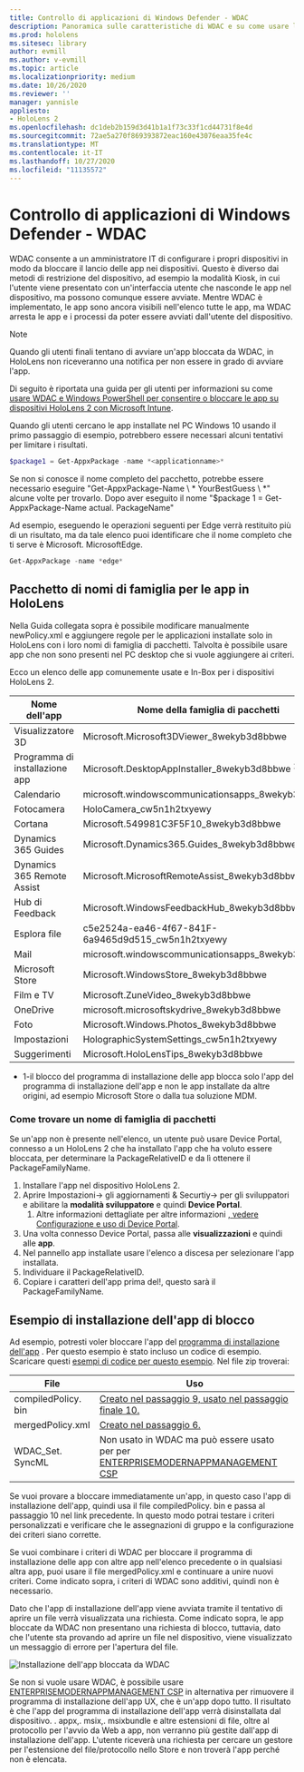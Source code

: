 ```yaml
---
title: Controllo di applicazioni di Windows Defender - WDAC
description: Panoramica sulle caratteristiche di WDAC e su come usare la gestione di dispositivi HoloLens.
ms.prod: hololens
ms.sitesec: library
author: evmill
ms.author: v-evmill
ms.topic: article
ms.localizationpriority: medium
ms.date: 10/26/2020
ms.reviewer: ''
manager: yannisle
appliesto:
- HoloLens 2
ms.openlocfilehash: dc1deb2b159d3d41b1a1f73c33f1cd44731f8e4d
ms.sourcegitcommit: 72ae5a270f869393872eac160e43076eaa35fe4c
ms.translationtype: MT
ms.contentlocale: it-IT
ms.lasthandoff: 10/27/2020
ms.locfileid: "11135572"
---
```

# Controllo di applicazioni di Windows Defender - WDAC

WDAC consente a un amministratore IT di configurare i propri dispositivi in modo da bloccare il lancio delle app nei dispositivi. Questo è diverso dai metodi di restrizione del dispositivo, ad esempio la modalità Kiosk, in cui l'utente viene presentato con un'interfaccia utente che nasconde le app nel dispositivo, ma possono comunque essere avviate. Mentre WDAC è implementato, le app sono ancora visibili nell'elenco tutte le app, ma WDAC arresta le app e i processi da poter essere avviati dall'utente del dispositivo.

> [!NOTE]
> Quando gli utenti finali tentano di avviare un'app bloccata da WDAC, in HoloLens non riceveranno una notifica per non essere in grado di avviare l'app.

Di seguito è riportata una guida per gli utenti per informazioni su come [usare WDAC e Windows PowerShell per consentire o bloccare le app su dispositivi HoloLens 2 con Microsoft Intune](https://docs.microsoft.com/mem/intune/configuration/custom-profile-hololens).

Quando gli utenti cercano le app installate nel PC Windows 10 usando il primo passaggio di esempio, potrebbero essere necessari alcuni tentativi per limitare i risultati.

```powershell
$package1 = Get-AppxPackage -name *<applicationname>*
``` 

Se non si conosce il nome completo del pacchetto, potrebbe essere necessario eseguire "Get-AppxPackage-Name \ * YourBestGuess \ *" alcune volte per trovarlo. Dopo aver eseguito il nome "$package 1 = Get-AppxPackage-Name actual. PackageName"

Ad esempio, eseguendo le operazioni seguenti per Edge verrà restituito più di un risultato, ma da tale elenco puoi identificare che il nome completo che ti serve è Microsoft. MicrosoftEdge. 

```powershell
Get-AppxPackage -name *edge*
``` 

## Pacchetto di nomi di famiglia per le app in HoloLens

Nella Guida collegata sopra è possibile modificare manualmente newPolicy.xml e aggiungere regole per le applicazioni installate solo in HoloLens con i loro nomi di famiglia di pacchetti. Talvolta è possibile usare app che non sono presenti nel PC desktop che si vuole aggiungere ai criteri. 

Ecco un elenco delle app comunemente usate e In-Box per i dispositivi HoloLens 2.

| Nome dell'app                   | Nome della famiglia di pacchetti                                |
|----------------------------|----------------------------------------------------|
| Visualizzatore 3D                  | Microsoft.Microsoft3DViewer_8wekyb3d8bbwe          |
| Programma di installazione app              | Microsoft.DesktopAppInstaller_8wekyb3d8bbwe <sup> 1</sup>         |
| Calendario                   | microsoft.windowscommunicationsapps_8wekyb3d8bbwe  |
| Fotocamera                     | HoloCamera_cw5n1h2txyewy                           |
| Cortana                    | Microsoft.549981C3F5F10_8wekyb3d8bbwe              |
| Dynamics 365 Guides        | Microsoft.Dynamics365.Guides_8wekyb3d8bbwe         |
| Dynamics 365 Remote Assist | Microsoft.MicrosoftRemoteAssist_8wekyb3d8bbwe      |
| Hub di Feedback               | Microsoft.WindowsFeedbackHub_8wekyb3d8bbwe         |
| Esplora file              | c5e2524a-ea46-4f67-841F-6a9465d9d515_cw5n1h2txyewy |
| Mail                       | microsoft.windowscommunicationsapps_8wekyb3d8bbwe  |
| Microsoft Store            | Microsoft.WindowsStore_8wekyb3d8bbwe               |
| Film e TV                | Microsoft.ZuneVideo_8wekyb3d8bbwe                  |
| OneDrive                   | microsoft.microsoftskydrive_8wekyb3d8bbwe          |
| Foto                     | Microsoft.Windows.Photos_8wekyb3d8bbwe             |
| Impostazioni                   | HolographicSystemSettings_cw5n1h2txyewy            |
| Suggerimenti                       | Microsoft.HoloLensTips_8wekyb3d8bbwe               |

- 1-il blocco del programma di installazione delle app blocca solo l'app del programma di installazione dell'app e non le app installate da altre origini, ad esempio Microsoft Store o dalla tua soluzione MDM.

### Come trovare un nome di famiglia di pacchetti

Se un'app non è presente nell'elenco, un utente può usare Device Portal, connesso a un HoloLens 2 che ha installato l'app che ha voluto essere bloccata, per determinare la PackageRelativeID e da lì ottenere il PackageFamilyName.

1. Installare l'app nel dispositivo HoloLens 2. 
1. Aprire Impostazioni-> gli aggiornamenti & Securtiy-> per gli sviluppatori e abilitare la **modalità sviluppatore** e quindi **Device Portal**. 
    1. Altre informazioni dettagliate per altre informazioni [, vedere Configurazione e uso di Device Portal](https://docs.microsoft.com/windows/mixed-reality/develop/platform-capabilities-and-apis/using-the-windows-device-portal).
1. Una volta connesso Device Portal, passa alle **visualizzazioni** e quindi alle **app**. 
1. Nel pannello app installate usare l'elenco a discesa per selezionare l'app installata. 
1. Individuare il PackageRelativeID. 
1. Copiare i caratteri dell'app prima del!, questo sarà il PackageFamilyName.

## Esempio di installazione dell'app di blocco

Ad esempio, potresti voler bloccare l'app del [programma di installazione dell'app](app-deploy-app-installer.md) . Per questo esempio è stato incluso un codice di esempio. Scaricare questi [esempi di codice per questo esempio](https://aka.ms/HoloLensDocs-Sample-WDAC-App-Installer). Nel file zip troverai:

| File | Uso |
|-|-|
| compiledPolicy. bin | [Creato nel passaggio 9, usato nel passaggio finale 10.](https://docs.microsoft.com/mem/intune/configuration/custom-profile-hololens) |
| mergedPolicy.xml | [Creato nel passaggio 6.](https://docs.microsoft.com/mem/intune/configuration/custom-profile-hololens) |
| WDAC_Set. SyncML | Non usato in WDAC ma può essere usato per per [ENTERPRISEMODERNAPPMANAGEMENT CSP](https://docs.microsoft.com/windows/client-management/mdm/enterprisemodernappmanagement-csp) |

Se vuoi provare a bloccare immediatamente un'app, in questo caso l'app di installazione dell'app, quindi usa il file compiledPolicy. bin e passa al passaggio 10 nel link precedente. In questo modo potrai testare i criteri personalizzati e verificare che le assegnazioni di gruppo e la configurazione dei criteri siano corrette. 

Se vuoi combinare i criteri di WDAC per bloccare il programma di installazione delle app con altre app nell'elenco precedente o in qualsiasi altra app, puoi usare il file mergedPolicy.xml e continuare a unire nuovi criteri. Come indicato sopra, i criteri di WDAC sono additivi, quindi non è necessario. 

Dato che l'app di installazione dell'app viene avviata tramite il tentativo di aprire un file verrà visualizzata una richiesta. Come indicato sopra, le app bloccate da WDAC non presentano una richiesta di blocco, tuttavia, dato che l'utente sta provando ad aprire un file nel dispositivo, viene visualizzato un messaggio di errore per l'apertura del file. 

![Installazione dell'app bloccata da WDAC](images\wdac-app-installer-no-launch.jpg)

Se non si vuole usare WDAC, è possibile usare [ENTERPRISEMODERNAPPMANAGEMENT CSP](https://docs.microsoft.com/windows/client-management/mdm/enterprisemodernappmanagement-csp) in alternativa per rimuovere il programma di installazione dell'app UX, che è un'app dopo tutto. Il risultato è che l'app del programma di installazione dell'app verrà disinstallata dal dispositivo. . appx,. msix,. msixbundle e altre estensioni di file, oltre al protocollo per l'avvio da Web a app, non verranno più gestite dall'app di installazione dell'app. L'utente riceverà una richiesta per cercare un gestore per l'estensione del file/protocollo nello Store e non troverà l'app perché non è elencata.